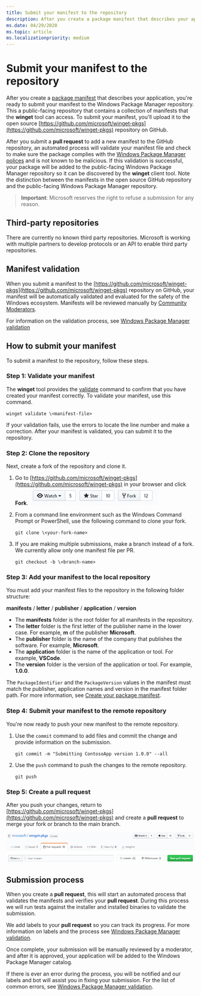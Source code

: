 ```yaml
---
title: Submit your manifest to the repository
description: After you create a package manifest that describes your application, you're ready to submit your manifest to the Windows Package Manager repository.
ms.date: 04/29/2020
ms.topic: article
ms.localizationpriority: medium
---
```


# Submit your manifest to the repository

After you create a [package manifest](manifest.md) that describes your application, you're ready to submit your manifest to the Windows Package Manager repository. This a public-facing repository that contains a collection of manifests that the **winget** tool can access. To submit your manifest, you'll upload it to the open source [https://github.com/microsoft/winget-pkgs](https://github.com/microsoft/winget-pkgs) repository on GitHub.

After you submit a **pull request** to add a new manifest to the GitHub repository, an automated process will validate your manifest file and check to make sure the package complies with the [Windows Package Manager polices](windows-package-manager-policies.md) and is not known to be malicious. If this validation is successful, your package will be added to the public-facing Windows Package Manager repository so it can be discovered by the **winget** client tool. Note the distinction between the manifests in the open source GitHub repository and the public-facing Windows Package Manager repository.

> **Important**: Microsoft reserves the right to refuse a submission for any reason.

## Third-party repositories

There are currently no known third party repositories. Microsoft is working with multiple partners to develop protocols or an API to enable third party repositories.

## Manifest validation

When you submit a manifest to the [https://github.com/microsoft/winget-pkgs](https://github.com/microsoft/winget-pkgs) repository on GitHub, your manifest will be automatically validated and evaluated for the safety of the Windows ecosystem. Manifests will be reviewed manually by [Community Moderators](https://github.com/microsoft/winget-pkgs/issues/15674).

For information on the validation process, see [Windows Package Manager validation](winget-validation.md)

## How to submit your manifest

To submit a manifest to the repository, follow these steps.

### Step 1: Validate your manifest

The **winget** tool provides the [validate](../winget/validate.md) command to confirm that you have created your manifest correctly. To validate your manifest, use this command.

```CMD
winget validate \<manifest-file>
```

If your validation fails, use the errors to locate the line number and make a correction. After your manifest is validated, you can submit it to the repository.

### Step 2: Clone the repository

Next, create a fork of the repository and clone it.

1. Go to [https://github.com/microsoft/winget-pkgs](https://github.com/microsoft/winget-pkgs) in your browser and click **Fork**.
    ![picture of fork](images/fork.png)

2. From a command line environment such as the Windows Command Prompt or PowerShell, use the following command to clone your fork.
    ```CMD
    git clone \<your-fork-name>
    ```

 3. If you are making multiple submissions, make a branch instead of a fork. We currently allow only one manifest file per PR.
    ```CMD
    git checkout -b \<branch-name>
    ```

### Step 3: Add your manifest to the local repository

You must add your manifest files to the repository in the following folder structure:

**manifests** / **letter** / **publisher** / **application** / **version**

* The **manifests** folder is the root folder for all manifests in the repository.
* The **letter** folder is the first letter of the publisher name in the lower case. For example, **m** of the publisher **Microsoft**.
* The **publisher** folder is the name of the company that publishes the software. For example, **Microsoft**.
* The **application** folder is the name of the application or tool. For example, **VSCode**.
* The **version** folder is the version of the application or tool. For example, **1.0.0**.

The `PackageIdentifier` and the `PackageVersion` values in the manifest must match the publisher, application names and version in the manifest folder path. For more information, see [Create your package manifest](manifest.md#tips-and-best-practices).

### Step 4: Submit your manifest to the remote repository

You're now ready to push your new manifest to the remote repository.

1. Use the `commit` command to add files and commit the change and provide information on the submission.
    ```CMD
    git commit -m "Submitting ContosoApp version 1.0.0" --all
    ```

3. Use the `push` command to push the changes to the remote repository.
    ```CMD
    git push
    ```

### Step 5: Create a pull request

After you push your changes, return to [https://github.com/microsoft/winget-pkgs](https://github.com/microsoft/winget-pkgs) and create a **pull request** to merge your fork or branch to the main branch.

![picture of pull request tab](images/pull-request.png)

## Submission process

When you create a **pull request**, this will start an automated process that validates the manifests and verifies your **pull request**. During this process we will run tests against the installer and installed binaries to validate the submission.

We add labels to your **pull request** so you can track its progress.  For more information on labels and the process see [Windows Package Manager validation](winget-validation.md).  

Once complete, your submission will be manually reviewed by a moderator, and after it is approved, your application will be added to the Windows Package Manager catalog.

If there is ever an error during the process, you will be notified and our labels and bot will assist you in fixing your submission.  For the list of common errors, see [Windows Package Manager validation](winget-validation.md).  
